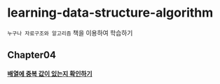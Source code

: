 # learning-data-structure-algorithm

`누구나 자료구조와 알고리즘` 책을 이용하여 학습하기

## Chapter04

#### [배열에 중복 값이 있는지 확인하기](https://github.com/woohoeon/learning-data-structure-algorithm/blob/master/Chapter04)